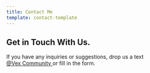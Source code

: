 ```yaml
---
title: Contact Me
template: contact-template
---
```


## Get in Touch With Us.

If you have any inquiries or suggestions, drop us a text      
[ @Vex Community ](https:t.me/vexcommunity) or fill in the form.
